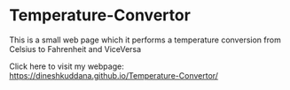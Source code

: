 # Temperature-Convertor

This is a small web page which it performs a temperature conversion 
from Celsius to Fahrenheit and ViceVersa

Click here to visit my webpage: https://dineshkuddana.github.io/Temperature-Convertor/

